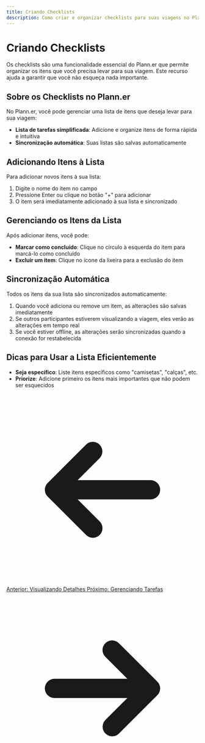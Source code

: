 ```yaml
---
title: Criando Checklists
description: Como criar e organizar checklists para suas viagens no Plann.er.
---
```


# Criando Checklists

Os checklists são uma funcionalidade essencial do Plann.er que permite organizar os itens que você precisa levar para sua viagem. Este recurso ajuda a garantir que você não esqueça nada importante.

## Sobre os Checklists no Plann.er

No Plann.er, você pode gerenciar uma lista de itens que deseja levar para sua viagem:

- **Lista de tarefas simplificada**: Adicione e organize itens de forma rápida e intuitiva
- **Sincronização automática**: Suas listas são salvas automaticamente

## Adicionando Itens à Lista

Para adicionar novos itens à sua lista:

1. Digite o nome do item no campo
2. Pressione Enter ou clique no botão "+" para adicionar
3. O item será imediatamente adicionado à sua lista e sincronizado

## Gerenciando os Itens da Lista

Após adicionar itens, você pode:

- **Marcar como concluído**: Clique no círculo à esquerda do item para marcá-lo como concluído
- **Excluir um item**: Clique no ícone da lixeira para a exclusão do item

## Sincronização Automática

Todos os itens da sua lista são sincronizados automaticamente:

1. Quando você adiciona ou remove um item, as alterações são salvas imediatamente
2. Se outros participantes estiverem visualizando a viagem, eles verão as alterações em tempo real
3. Se você estiver offline, as alterações serão sincronizadas quando a conexão for restabelecida

## Dicas para Usar a Lista Eficientemente

- **Seja específico**: Liste itens específicos como "camisetas", "calças", etc.
- **Priorize**: Adicione primeiro os itens mais importantes que não podem ser esquecidos

<div class="flex justify-between mt-8">
  <a href="/trips/viewing-details/" class="inline-flex items-center justify-center py-2 px-4 bg-zinc-700 hover:bg-zinc-600 text-zinc-100 rounded-lg font-medium transition-colors">
    <svg xmlns="http://www.w3.org/2000/svg" class="mr-2 h-5 w-5" viewBox="0 0 20 20" fill="currentColor">
      <path fill-rule="evenodd" d="M9.707 14.707a1 1 0 01-1.414 0l-4-4a1 1 0 010-1.414l4-4a1 1 0 011.414 1.414L7.414 9H15a1 1 0 110 2H7.414l2.293 2.293a1 1 0 010 1.414z" clip-rule="evenodd" />
    </svg>
    Anterior: Visualizando Detalhes
  </a>
  <a href="/checklists/managing-tasks/" class="inline-flex items-center justify-center py-2 px-4 bg-lime-500 hover:bg-lime-600 text-zinc-900 rounded-lg font-medium transition-colors">
    Próximo: Gerenciando Tarefas
    <svg xmlns="http://www.w3.org/2000/svg" class="ml-2 h-5 w-5" viewBox="0 0 20 20" fill="currentColor">
      <path fill-rule="evenodd" d="M10.293 5.293a1 1 0 011.414 0l4 4a1 1 0 010 1.414l-4 4a1 1 0 01-1.414-1.414L12.586 11H5a1 1 0 110-2h7.586l-2.293-2.293a1 1 0 010-1.414z" clip-rule="evenodd" />
    </svg>
  </a>
</div>
